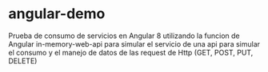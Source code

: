 # angular-demo
Prueba de consumo de servicios en Angular 8 utilizando la funcion de Angular in-memory-web-api para simular el servicio de una api para simular el consumo y el manejo de datos de las request de Http (GET, POST, PUT, DELETE)
